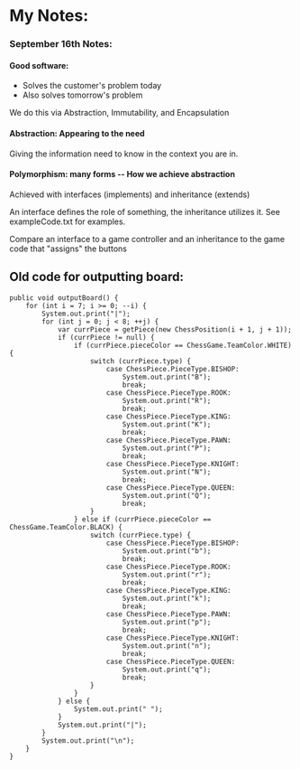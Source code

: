 # My Notes:

### September 16th Notes:
#### Good software:
* Solves the customer's problem today
* Also solves tomorrow's problem

We do this via Abstraction, Immutability, and Encapsulation

#### Abstraction: Appearing to the need
Giving the information need to know in the context you are in.
#### Polymorphism: many forms -- How we achieve abstraction
Achieved with interfaces (implements) and inheritance (extends)

An interface defines the role of something, the inheritance utilizes it. See exampleCode.txt for examples.

Compare an interface to a game controller and an inheritance to the game code that "assigns" the buttons



## Old code for outputting board:
    public void outputBoard() {
        for (int i = 7; i >= 0; --i) {
            System.out.print("|");
            for (int j = 0; j < 8; ++j) {
                var currPiece = getPiece(new ChessPosition(i + 1, j + 1));
                if (currPiece != null) {
                    if (currPiece.pieceColor == ChessGame.TeamColor.WHITE) {
                        switch (currPiece.type) {
                            case ChessPiece.PieceType.BISHOP:
                                System.out.print("B");
                                break;
                            case ChessPiece.PieceType.ROOK:
                                System.out.print("R");
                                break;
                            case ChessPiece.PieceType.KING:
                                System.out.print("K");
                                break;
                            case ChessPiece.PieceType.PAWN:
                                System.out.print("P");
                                break;
                            case ChessPiece.PieceType.KNIGHT:
                                System.out.print("N");
                                break;
                            case ChessPiece.PieceType.QUEEN:
                                System.out.print("Q");
                                break;
                        }
                    } else if (currPiece.pieceColor == ChessGame.TeamColor.BLACK) {
                        switch (currPiece.type) {
                            case ChessPiece.PieceType.BISHOP:
                                System.out.print("b");
                                break;
                            case ChessPiece.PieceType.ROOK:
                                System.out.print("r");
                                break;
                            case ChessPiece.PieceType.KING:
                                System.out.print("k");
                                break;
                            case ChessPiece.PieceType.PAWN:
                                System.out.print("p");
                                break;
                            case ChessPiece.PieceType.KNIGHT:
                                System.out.print("n");
                                break;
                            case ChessPiece.PieceType.QUEEN:
                                System.out.print("q");
                                break;
                        }
                    }
                } else {
                    System.out.print(" ");
                }
                System.out.print("|");
            }
            System.out.print("\n");
        }
    }
